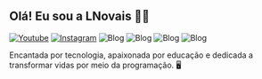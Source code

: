 ## Olá! Eu sou a LNovais  :woman_technologist:

[![Youtube](https://img.shields.io/badge/YouTube-FF0000?style=for-the-badge&logo=youtube&logoColor=white)](https://youtube.com/@LNovais)
[![Instagram](https://img.shields.io/badge/Instagram-E4405F?style=for-the-badge&logo=instagram&logoColor=white)](https://www.instagram.com/novais_lais/)
![Blog](https://img.shields.io/badge/Python-3776AB?style=for-the-badge&logo=python&logoColor=white)
![Blog](https://img.shields.io/badge/JavaScript-F7DF1E?style=for-the-badge&logo=javascript&logoColor=black)
![Blog](https://img.shields.io/badge/HTML5-E34F26?style=for-the-badge&logo=html5&logoColor=white)
![Blog](https://img.shields.io/badge/CSS3-1572B6?style=for-the-badge&logo=css3&logoColor=white)


Encantada por tecnologia, apaixonada por educação e dedicada a transformar vidas por meio da programação. :desktop_computer:
